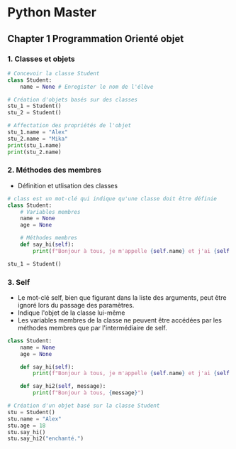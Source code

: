 # Python Master

## Chapter 1 Programmation Orienté objet
### 1. Classes et objets
```python
# Concevoir la classe Student
class Student:
    name = None # Enregister le nom de l'élève

# Création d'objets basés sur des classes
stu_1 = Student()
stu_2 = Student()

# Affectation des propriétés de l'objet
stu_1.name = "Alex"
stu_2.name = "Mika"
print(stu_1.name)
print(stu_2.name)
```
### 2. Méthodes des membres
 - Définition et utlisation des classes
```python
# class est un mot-clé qui indique qu'une classe doit être définie
class Student:
    # Variables membres
    name = None
    age = None

    # Méthodes membres
    def say_hi(self):
        print(f"Bonjour à tous, je m'appelle {self.name} et j'ai {self.age} ans.")

stu_1 = Student()
```
### 3. Self
 - Le mot-clé self, bien que figurant dans la liste des arguments, peut être ignoré lors du passage des paramètres.
 - Indique l'objet de la classe lui-même
 - Les variables membres de la classe ne peuvent être accédées par les méthodes membres que par l'intermédiaire de self.
```python
class Student:
    name = None
    age = None

    def say_hi(self):
        print(f"Bonjour à tous, je m'appelle {self.name} et j'ai {self.age} ans.")

    def say_hi2(self, message):
        print(f"Bonjour à tous, {message}")

# Création d'un objet basé sur la classe Student
stu = Student()
stu.name = "Alex"
stu.age = 18
stu.say_hi()
stu.say_hi2("enchanté.")
```

